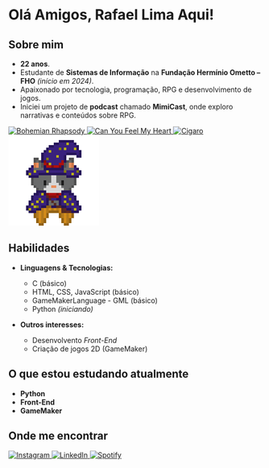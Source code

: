 # Olá Amigos, Rafael Lima Aqui!

## Sobre mim
- **22 anos**.  
- Estudante de **Sistemas de Informação** na **Fundação Hermínio Ometto – FHO** *(início em 2024)*.  
- Apaixonado por tecnologia, programação, RPG e desenvolvimento de jogos.  
- Iniciei um projeto de **podcast** chamado **MimiCast**, onde exploro narrativas e conteúdos sobre RPG.

<a href="https://www.youtube.com/watch?v=fJ9rUzIMcZQ" target="_blank">
  <img src="https://img.shields.io/badge/Bohemian_Rhapsody-Queen-purple?style=for-the-badge" alt="Bohemian Rhapsody">
</a> <a href="https://www.youtube.com/watch?v=3YxaaGgTQYM" target="_blank">
  <img src="https://img.shields.io/badge/Can_You_Feel_My_Heart-BMTH-purple?style=for-the-badge" alt="Can You Feel My Heart">
</a> <a href="https://www.youtube.com/watch?v=9o9H2AgWN3Y" target="_blank">
  <img src="https://img.shields.io/badge/Cigaro-SOAD-purple?style=for-the-badge" alt="Cigaro">
</a>

<img src="img/spr_char_idle.gif" alt="Minha Imagem">



##  Habilidades
- **Linguagens & Tecnologias:**  
  - C (básico)  
  - HTML, CSS, JavaScript (básico)  
  - GameMakerLanguage - GML (básico)
  - Python *(iniciando)*  


- **Outros interesses:**  
  - Desenvolvento *Front-End* 
  - Criação de jogos 2D (GameMaker) 

## O que estou estudando atualmente
- **Python**
- **Front-End**  
- **GameMaker**

## Onde me encontrar

<a href="https://www.instagram.com/rafael1.png" target="_blank">
  <img src="https://img.shields.io/badge/Instagram-%23E4405F?style=for-the-badge&logo=instagram&logoColor=white" alt="Instagram">
</a> <a href="https://www.linkedin.com/in/rafael-caua-delariva-de-lima-80b9b6304" target="_blank">
  <img src="https://img.shields.io/badge/LinkedIn-%230077B5?style=for-the-badge&logo=linkedin&logoColor=white" alt="LinkedIn">
</a> <a href="https://open.spotify.com/show/7Cbn0aRGTJVGBNIj9G5Pqt" target="_blank">
  <img src="https://img.shields.io/badge/Spotify-1ED760?style=for-the-badge&logo=spotify&logoColor=white" alt="Spotify">
</a>
